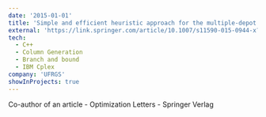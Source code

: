 ```yaml
---
date: '2015-01-01'
title: 'Simple and efficient heuristic approach for the multiple-depot vehicle scheduling problem'
external: 'https://link.springer.com/article/10.1007/s11590-015-0944-x?shared-article-renderer'
tech:
  - C++
  - Column Generation
  - Branch and bound
  - IBM Cplex
company: 'UFRGS'
showInProjects: true
---
```


Co-author of an article - Optimization Letters - Springer Verlag
